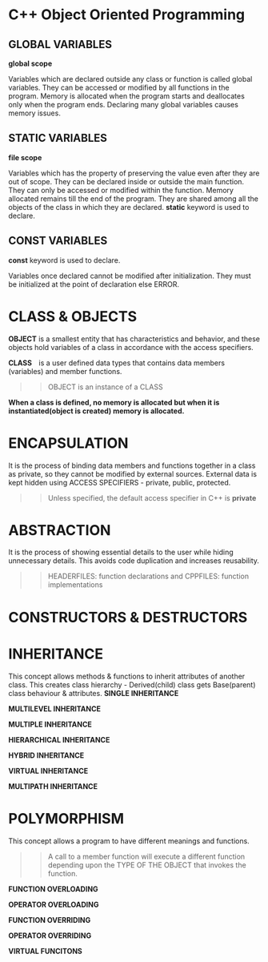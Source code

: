 # C++ Object Oriented Programming

GLOBAL VARIABLES
--
__global scope__

Variables which are declared outside any class or function is called global variables.
They can be accessed or modified by all functions in the program.
Memory is allocated when the program starts and deallocates only when the program ends.
Declaring many global variables causes memory issues.


STATIC VARIABLES
--
__file scope__

Variables which has the property of preserving the value even after they are out of scope. 
They can be declared inside or outside the main function.
They can only be accessed or modified within the function.
Memory allocated remains till the end of the program.
They are shared among all the objects of the class in which they are declared.
__static__ keyword is used to declare.


CONST VARIABLES
--
__const__ keyword is used to declare.

Variables once declared cannot be modified after initialization. 
They must be initialized at the point of declaration else ERROR.



# CLASS & OBJECTS
__OBJECT__ is a smallest entity that has characteristics and behavior, and these objects hold variables of a class in accordance with the access specifiers. ​

__CLASS__ is a user defined data types that contains data members (variables) and member functions. ​
>>OBJECT is an instance of a CLASS

__When a class is defined, no memory is allocated but when it is instantiated(object is created) memory is allocated.​__


# ENCAPSULATION 
It is the process of binding data members and functions together in a class as private, so they cannot be modified by external sources. External data is kept hidden using ACCESS SPECIFIERS - private, public, protected.
>> Unless specified, the default access specifier in C++ is __private__


# ABSTRACTION 
It is the process of showing essential details to the user while hiding unnecessary details. This avoids code duplication and increases reusability.
>> HEADERFILES:  function declarations and CPPFILES: function implementations


# CONSTRUCTORS & DESTRUCTORS


# INHERITANCE 
This concept allows methods & functions to inherit attributes of another class. This creates class hierarchy - Derived(child) class gets Base(parent) class behaviour & attributes.
__SINGLE INHERITANCE__ 

__MULTILEVEL INHERITANCE__

__MULTIPLE INHERITANCE__

__HIERARCHICAL INHERITANCE__

__HYBRID INHERITANCE__ 

__VIRTUAL INHERITANCE__

__MULTIPATH INHERITANCE__


# POLYMORPHISM 
This concept allows a program to have different meanings and functions. 
>>A call to a member function will execute a different function depending upon the TYPE OF THE OBJECT that invokes the function.

__FUNCTION OVERLOADING__ 

__OPERATOR OVERLOADING__ 

__FUNCTION OVERRIDING__

__OPERATOR OVERRIDING__ 

__VIRTUAL FUNCITONS__

   

